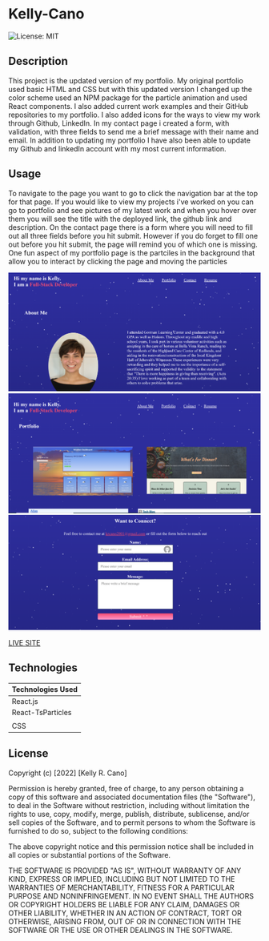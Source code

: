 # Kelly-Cano

![License: MIT](https://img.shields.io/badge/License-MIT-success.svg)

## Description

This project is the updated version of my portfolio. My original portfolio used basic HTML and CSS but with this updated version I changed up the color scheme used an NPM package for the particle animation and used React components. I also added current work examples and their GitHub repositories to my portfolio. I also added icons for the ways to view my work through Github, LinkedIn. In my contact page i created a form, with validation, with three fields to send me a brief message with their name and email. In addition to updating my portfolio I have also been able to update my Github and linkedIn account with my most current information.

## Usage

To navigate to the page you want to go to click the navigation bar at the top for that page. If you would like to view my projects i've worked on you can go to portfolio and see pictures of my latest work and when you hover over them you will see the title with the deployed link, the github link and description. On the contact page there is a form where you will need to fill out all three fields before you hit submit. However if you do forget to fill one out before you hit submit, the page will remind you of which one is missing. One fun aspect of my portfolio page is the partciles in the background that allow you to interact by clicking the page and moving the particles

![About Me Page](./Assets/about-me.png)
![Portfolio Page](./Assets/portfolio-page.png)
![Contact Page](./Assets/contact-page.png)

[LIVE SITE](https://krcano.github.io/Kelly-Cano/#aboutMe)

## Technologies

| Technologies Used |
| ----------------- |
| React.js          |
| React-TsParticles |
|                   |
| CSS               |

## License

Copyright (c) [2022] [Kelly R. Cano]

Permission is hereby granted, free of charge, to any person obtaining a copy
of this software and associated documentation files (the "Software"), to deal
in the Software without restriction, including without limitation the rights
to use, copy, modify, merge, publish, distribute, sublicense, and/or sell
copies of the Software, and to permit persons to whom the Software is
furnished to do so, subject to the following conditions:

The above copyright notice and this permission notice shall be included in all
copies or substantial portions of the Software.

THE SOFTWARE IS PROVIDED "AS IS", WITHOUT WARRANTY OF ANY KIND, EXPRESS OR
IMPLIED, INCLUDING BUT NOT LIMITED TO THE WARRANTIES OF MERCHANTABILITY,
FITNESS FOR A PARTICULAR PURPOSE AND NONINFRINGEMENT. IN NO EVENT SHALL THE
AUTHORS OR COPYRIGHT HOLDERS BE LIABLE FOR ANY CLAIM, DAMAGES OR OTHER
LIABILITY, WHETHER IN AN ACTION OF CONTRACT, TORT OR OTHERWISE, ARISING FROM,
OUT OF OR IN CONNECTION WITH THE SOFTWARE OR THE USE OR OTHER DEALINGS IN THE
SOFTWARE.
